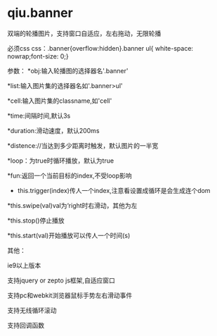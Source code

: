 # qiu.banner
双端的轮播图片，支持窗口自适应，左右拖动，无限轮播

必须css
css：.banner{overflow:hidden}.banner ul{ white-space: nowrap;font-size: 0;}

参数：
*obj:输入轮播图的选择器名'.banner'

*list:输入图片集的选择器名如'.banner>ul'

*cell:输入图片集的classname,如'cell'

*time:间隔时间,默认3s

*duration:滑动速度，默认200ms

*distence://当达到多少距离时触发，默认图片的一半宽

*loop：为true时循环播放，默认为true

*fun:返回一个当前目标的index,不受loop影响

* this.trigger(index)传人一个index,注意看设置成循环是会生成连个dom

*this.swipe(val)val为‘right时右滑动，其他为左

*this.stop()停止播放

*this.start(val)开始播放可以传人一个时间(s)

其他：

ie9以上版本

支持jquery or zepto js框架,自适应窗口

支持pc和webkit浏览器鼠标手势左右滑动事件

支持无线循环滚动

支持回调函数
